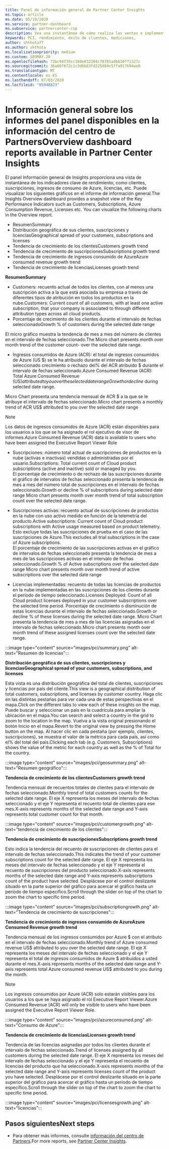 ```yaml
---
title: Panel de información general de Partner Center Insights
ms.topic: article
ms.date: 05/19/2020
ms.service: partner-dashboard
ms.subservice: partnercenter-csp
description: Vea una instantánea de cómo realiza las ventas e implementación, el crecimiento de los clientes y el crecimiento de los ingresos con licencias, suscripciones y consumo de Azure.
keywords: PCI, rendimiento, éxito de clientes, mediciones,
author: shthota77
ms.author: shthota
ms.localizationpriority: medium
ms.custom: SEOMAY.20
ms.openlocfilehash: 72bc94f35cc189e032304c78781adbb10f71327c
ms.sourcegitcommit: 36a60f672c1c3d6b63fd225d04c5ffa917694ae0
ms.translationtype: MT
ms.contentlocale: es-ES
ms.lasthandoff: 07/03/2020
ms.locfileid: "85948823"
---
```

# <a name="overview-dashboard-reports-available-in-partner-center-insights"></a><span data-ttu-id="7802c-104">Información general sobre los informes del panel disponibles en la información del centro de Partners</span><span class="sxs-lookup"><span data-stu-id="7802c-104">Overview dashboard reports available in Partner Center Insights</span></span>
 
<span data-ttu-id="7802c-105">El panel Información general de Insights proporciona una vista de instantánea de los indicadores clave de rendimiento, como clientes, suscripciones, ingresos de consumo de Azure, licencias, etc. Puede visualizar los siguientes gráficos en el informe de información general.</span><span class="sxs-lookup"><span data-stu-id="7802c-105">The Insights Overview dashboard provides a snapshot view of the Key Performance Indicators such as Customers, Subscriptions, Azure Consumption Revenue, Licenses etc. You can visualize the following charts in the Overview report.</span></span> 

- <span data-ttu-id="7802c-106">Resumen</span><span class="sxs-lookup"><span data-stu-id="7802c-106">Summary</span></span>  
- <span data-ttu-id="7802c-107">Distribución geográfica de sus clientes, suscripciones y licencias</span><span class="sxs-lookup"><span data-stu-id="7802c-107">Geographical spread of your customers, subscriptions and licenses</span></span>  
- <span data-ttu-id="7802c-108">Tendencia de crecimiento de los clientes</span><span class="sxs-lookup"><span data-stu-id="7802c-108">Customers growth trend</span></span> 
- <span data-ttu-id="7802c-109">Tendencia de crecimiento de suscripciones</span><span class="sxs-lookup"><span data-stu-id="7802c-109">Subscriptions growth trend</span></span> 
- <span data-ttu-id="7802c-110">Tendencia de crecimiento de ingresos consumido de Azure</span><span class="sxs-lookup"><span data-stu-id="7802c-110">Azure consumed revenue growth trend</span></span> 
- <span data-ttu-id="7802c-111">Tendencia de crecimiento de licencias</span><span class="sxs-lookup"><span data-stu-id="7802c-111">Licenses growth trend</span></span> 

<span data-ttu-id="7802c-112">**Resumen**</span><span class="sxs-lookup"><span data-stu-id="7802c-112">**Summary**</span></span>

- <span data-ttu-id="7802c-113">Customers: recuento actual de todos los clientes, con al menos una suscripción activa a la que está asociada su empresa a través de diferentes tipos de atribución en todos los productos en la nube.</span><span class="sxs-lookup"><span data-stu-id="7802c-113">Customers: Current count of all customers, with at least one active subscription, that your company is associated to through different attribution types across all cloud products.</span></span> 
- <span data-ttu-id="7802c-114">Porcentaje de crecimiento de los clientes durante el intervalo de fechas seleccionado</span><span class="sxs-lookup"><span data-stu-id="7802c-114">Growth % of customers during the selected date range</span></span> 

<span data-ttu-id="7802c-115">El micro gráfico muestra la tendencia de mes a mes del número de clientes en el intervalo de fechas seleccionado.</span><span class="sxs-lookup"><span data-stu-id="7802c-115">The Micro chart presents month over month trend of the customer count-  over the selected date range.</span></span> 

 
- <span data-ttu-id="7802c-116">Ingresos consumidos de Azure (ACR): el total de ingresos consumidos de Azure (US $) se le ha atribuido durante el intervalo de fechas seleccionado crecimiento o rechazo del% del ACR atribuido $ durante el intervalo de fechas seleccionado.</span><span class="sxs-lookup"><span data-stu-id="7802c-116">Azure Consumed Revenue (ACR): Total Azure Consumed Revenue (US$) attributed to you over the selected date range Growth or decline % of attributed ACR US$ during selected date range.</span></span>

<span data-ttu-id="7802c-117">Micro Chart presenta una tendencia mensual de ACR $ a la que se le atribuye el intervalo de fechas seleccionado.</span><span class="sxs-lookup"><span data-stu-id="7802c-117">Micro chart presents a monthly trend of ACR US$ attributed to you over the selected date range</span></span> 
>[!Note] 
><span data-ttu-id="7802c-118">Los datos de ingresos consumidos de Azure (ACR) están disponibles para los usuarios a los que se ha asignado el rol ejecutivo de visor de informes.</span><span class="sxs-lookup"><span data-stu-id="7802c-118">Azure Consumed Revenue (ACR) data is available to users who have been assigned the Executive Report Viewer Role</span></span> 
 
- <span data-ttu-id="7802c-119">Suscripciones: número total actual de suscripciones de productos en la nube (activas e inactivas) vendidas o administradas por el usuario.</span><span class="sxs-lookup"><span data-stu-id="7802c-119">Subscriptions: Total current count of Cloud product subscriptions (active and inactive) sold or managed by you.</span></span>  
<span data-ttu-id="7802c-120">El porcentaje de crecimiento o de rechazo de las suscripciones durante el gráfico de intervalos de fechas seleccionado presenta la tendencia de mes a mes del número total de suscripciones en el intervalo de fechas seleccionado.</span><span class="sxs-lookup"><span data-stu-id="7802c-120">Growth or decline % of subscriptions during selected date range Micro chart presents month over month trend of total subscription count over the selected date range.</span></span> 
 
- <span data-ttu-id="7802c-121">Suscripciones activas: recuento actual de suscripciones de productos en la nube con uso activo medido en función de la telemetría del producto.</span><span class="sxs-lookup"><span data-stu-id="7802c-121">Active subscriptions: Current count of Cloud product subscriptions with Active usage measured based on product telemetry.</span></span> <span data-ttu-id="7802c-122">Esto excluye todas las suscripciones de prueba en el caso de las suscripciones de Azure.</span><span class="sxs-lookup"><span data-stu-id="7802c-122">This excludes all trial subscriptions in the case of Azure subscriptions.</span></span>  
<span data-ttu-id="7802c-123">El porcentaje de crecimiento de las suscripciones activas en el gráfico de intervalos de fechas seleccionado presenta la tendencia de mes a mes de las suscripciones activas en el intervalo de fechas seleccionado.</span><span class="sxs-lookup"><span data-stu-id="7802c-123">Growth % of Active subscriptions over the selected date range Micro chart presents month over month trend of active subscriptions over the selected date range</span></span> 
 
- <span data-ttu-id="7802c-124">Licencias implementadas: recuento de todas las licencias de productos en la nube implementadas en las suscripciones de los clientes durante el período de tiempo seleccionado.</span><span class="sxs-lookup"><span data-stu-id="7802c-124">Licenses Deployed: Count of all Cloud product licenses deployed in your customer subscriptions over the selected time period.</span></span> <span data-ttu-id="7802c-125">Porcentaje de crecimiento o disminución de estas licencias durante el intervalo de fechas seleccionado.</span><span class="sxs-lookup"><span data-stu-id="7802c-125">Growth or decline % of these licenses during the selected date range.</span></span> <span data-ttu-id="7802c-126">Micro Chart presenta la tendencia de mes a mes de las licencias asignadas en el intervalo de fechas seleccionado.</span><span class="sxs-lookup"><span data-stu-id="7802c-126">Micro chart presents month over month trend of these assigned licenses count over the selected date range.</span></span>

:::image type="content" source="images/pci/summary.png" alt-text="Resumen de licencias":::

<span data-ttu-id="7802c-128">**Distribución geográfica de sus clientes, suscripciones y licencias**</span><span class="sxs-lookup"><span data-stu-id="7802c-128">**Geographical spread of your customers, subscriptions, and licenses**</span></span> 

<span data-ttu-id="7802c-129">Esta vista es una distribución geográfica del total de clientes, suscripciones y licencias por país del cliente.</span><span class="sxs-lookup"><span data-stu-id="7802c-129">This view is a geographical distribution of total customers, subscriptions, and licenses by customer country.</span></span> <span data-ttu-id="7802c-130">Haga clic en las distintas pestañas para ver cada una de estas perspectivas en el mapa.</span><span class="sxs-lookup"><span data-stu-id="7802c-130">Click on the different tabs to view each of these insights on the map.</span></span> <span data-ttu-id="7802c-131">Puede buscar y seleccionar un país en la cuadrícula para ampliar la ubicación en el mapa.</span><span class="sxs-lookup"><span data-stu-id="7802c-131">You can search and select a country in the grid to zoom to the location in the map.</span></span> <span data-ttu-id="7802c-132">Vuelva a la vista original presionando el botón Inicio en el mapa.</span><span class="sxs-lookup"><span data-stu-id="7802c-132">Revert to the original view by pressing the Home button on the map.</span></span> <span data-ttu-id="7802c-133">Al hacer clic en cada pestaña (por ejemplo, clientes, suscripciones), se muestra el valor de la métrica para cada país, así como el% del total del país.</span><span class="sxs-lookup"><span data-stu-id="7802c-133">Clicking each tab (e.g. Customers, Subscriptions) shows the value of the metric for each country as well as the % of Total for the country.</span></span>  

:::image type="content" source="images/pci/geosummary.png" alt-text="Resumen geográfico":::

<span data-ttu-id="7802c-135">**Tendencia de crecimiento de los clientes**</span><span class="sxs-lookup"><span data-stu-id="7802c-135">**Customers growth trend**</span></span>

<span data-ttu-id="7802c-136">Tendencia mensual de recuentos totales de clientes para el intervalo de fechas seleccionado.</span><span class="sxs-lookup"><span data-stu-id="7802c-136">Monthly trend of total customers counts for the selected date range.</span></span> <span data-ttu-id="7802c-137">El eje X representa los meses del intervalo de fechas seleccionado y el eje Y representa el recuento total de clientes para ese mes.</span><span class="sxs-lookup"><span data-stu-id="7802c-137">X-axis represents months of the selected date range and Y-axis represents total customer count for that month.</span></span> 

:::image type="content" source="images/pci/customergrowth.png" alt-text="tendencia de crecimiento de los clientes":::

<span data-ttu-id="7802c-139">**Tendencia de crecimiento de suscripciones**</span><span class="sxs-lookup"><span data-stu-id="7802c-139">**Subscriptions growth trend**</span></span>

<span data-ttu-id="7802c-140">Esto indica la tendencia del recuento de suscripciones de clientes para el intervalo de fechas seleccionado.</span><span class="sxs-lookup"><span data-stu-id="7802c-140">This indicates the trend of your customer subscriptions count for the selected date range.</span></span> <span data-ttu-id="7802c-141">El eje X representa los meses del intervalo de fechas seleccionado y el eje Y representa el recuento de suscripciones del producto seleccionado.</span><span class="sxs-lookup"><span data-stu-id="7802c-141">X-axis represents months of the selected date range and Y-axis represents subscriptions count of the product have selected.</span></span> <span data-ttu-id="7802c-142">Desplácese por el control deslizante situado en la parte superior del gráfico para acercar el gráfico hasta un período de tiempo específico.</span><span class="sxs-lookup"><span data-stu-id="7802c-142">Scroll through the slider on top of the chart to zoom the chart to specific time period.</span></span> 

:::image type="content" source="images/pci/subscriptiongrowth.png" alt-text="Tendencia de crecimiento de suscripciones":::

<span data-ttu-id="7802c-144">**Tendencia de crecimiento de ingresos consumido de Azure**</span><span class="sxs-lookup"><span data-stu-id="7802c-144">**Azure Consumed Revenue growth trend**</span></span>

<span data-ttu-id="7802c-145">Tendencia mensual de los ingresos consumidos por Azure $ con el atributo en el intervalo de fechas seleccionado.</span><span class="sxs-lookup"><span data-stu-id="7802c-145">Monthly trend of Azure consumed revenue US$ attributed to you over the selected date range.</span></span> <span data-ttu-id="7802c-146">El eje X representa los meses del intervalo de fechas seleccionado y el eje Y representa el total de ingresos consumidos de Azure $ atribuidos a usted durante el mes.</span><span class="sxs-lookup"><span data-stu-id="7802c-146">X-axis represents months of the selected date range and Y-axis represents total Azure consumed revenue US$ attributed to you during the month.</span></span>
   
>[!Note] 
><span data-ttu-id="7802c-147">Los ingresos consumidos por Azure (ACR) solo estarán visibles para los usuarios a los que se haya asignado el rol Executive Report Viewer.</span><span class="sxs-lookup"><span data-stu-id="7802c-147">Azure Consumed Revenue (ACR) will only be visible to users who have been assigned the Executive Report Viewer Role.</span></span> 

:::image type="content" source="images/pci/azureconsumed.png" alt-text="Consumo de Azure":::

<span data-ttu-id="7802c-149">**Tendencia de crecimiento de licencias**</span><span class="sxs-lookup"><span data-stu-id="7802c-149">**Licenses growth trend**</span></span>
 
<span data-ttu-id="7802c-150">Tendencia de las licencias asignadas por todos los clientes durante el intervalo de fechas seleccionado.</span><span class="sxs-lookup"><span data-stu-id="7802c-150">Trend of licenses assigned by all customers during the selected date range.</span></span> <span data-ttu-id="7802c-151">El eje X representa los meses del intervalo de fechas seleccionado y el eje Y representa el recuento de licencias del producto que ha seleccionado.</span><span class="sxs-lookup"><span data-stu-id="7802c-151">X-axis represents months of the selected date range and Y-axis represents licenses count of the product you have selected.</span></span> <span data-ttu-id="7802c-152">Desplácese por el control deslizante situado en la parte superior del gráfico para acercar el gráfico hasta un período de tiempo específico.</span><span class="sxs-lookup"><span data-stu-id="7802c-152">Scroll through the slider on top of the chart to zoom the chart to specific time period.</span></span>  

:::image type="content" source="images/pci/licensesgrowth.png" alt-text="licencias":::

## <a name="next-steps"></a><span data-ttu-id="7802c-154">Pasos siguientes</span><span class="sxs-lookup"><span data-stu-id="7802c-154">Next steps</span></span>

- <span data-ttu-id="7802c-155">Para obtener más informes, consulte [información del centro de Partners](partner-center-insights.md).</span><span class="sxs-lookup"><span data-stu-id="7802c-155">For more reports, see [Partner Center Insights](partner-center-insights.md).</span></span>
